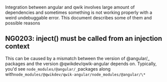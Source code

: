 Integration between angular and qwik involves large amount of dependencies and sometimes something is not working properly with a weird undebuggable error. This document describes some of them and possible reasons

## NG0203: inject() must be called from an injection context

This can be caused by a mismatch between the version of @angular/_ packages and the version @qwikdev/qwik-angular depends on. Typically, you'd see `node_modules/@angular/_`packages along with`node_modules/@qwikdev/qwik-angular/node_modules/@angular/\*`

